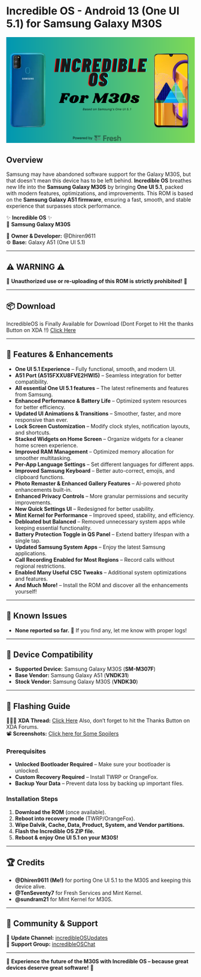 # Incredible OS - Android 13 (One UI 5.1) for Samsung Galaxy M30S

<p align="center">
  <img src="images/IncredibleOS For Galaxy M30sUI5.png" alt="Incredible OS Banner" width="1080px">
</p>

## Overview

Samsung may have abandoned software support for the Galaxy M30S, but that doesn't mean this device has to be left behind. **Incredible OS** breathes new life into the **Samsung Galaxy M30S** by bringing **One UI 5.1**, packed with modern features, optimizations, and improvements. This ROM is based on the **Samsung Galaxy A51 firmware**, ensuring a fast, smooth, and stable experience that surpasses stock performance.

✨ **Incredible OS** ✨  
📱 **Samsung Galaxy M30S**

👤 **Owner & Developer:** @Dhiren9611  
⚙️ **Base:** Galaxy A51 (One UI 5.1)  

---

## ⚠️ WARNING ⚠️
🚫 **Unauthorized use or re-uploading of this ROM is strictly prohibited!** 🚫

---

## 📦 Download
IncredibleOS is Finally Available for Download (Dont Forget to Hit the thanks Button on XDA !!) [Click Here]([https://drive.google.com/file/d/1q99CK4kRSzJuu4FVQ4kmQWi6WLDLg3vM/view?usp=sharing](https://xdaforums.com/t/rom-13-one-ui-5-1-stable-incredible-os-v2-for-galaxy-m30s.4725635/)]) 

---

## 🌟 Features & Enhancements
- **One UI 5.1 Experience** – Fully functional, smooth, and modern UI.
- **A51 Port (A515FXXU8FVE2HWI5)** – Seamless integration for better compatibility.
- **All essential One UI 5.1 features** – The latest refinements and features from Samsung.
- **Enhanced Performance & Battery Life** – Optimized system resources for better efficiency.
- **Updated UI Animations & Transitions** – Smoother, faster, and more responsive than ever.
- **Lock Screen Customization** – Modify clock styles, notification layouts, and shortcuts.
- **Stacked Widgets on Home Screen** – Organize widgets for a cleaner home screen experience.
- **Improved RAM Management** – Optimized memory allocation for smoother multitasking.
- **Per-App Language Settings** – Set different languages for different apps.
- **Improved Samsung Keyboard** – Better auto-correct, emojis, and clipboard functions.
- **Photo Remaster & Enhanced Gallery Features** – AI-powered photo enhancements built-in.
- **Enhanced Privacy Controls** – More granular permissions and security improvements.
- **New Quick Settings UI** – Redesigned for better usability.
- **Mint Kernel for Performance** – Improved speed, stability, and efficiency.
- **Debloated but Balanced** – Removed unnecessary system apps while keeping essential functionality.
- **Battery Protection Toggle in QS Panel** – Extend battery lifespan with a single tap.
- **Updated Samsung System Apps** – Enjoy the latest Samsung applications.
- **Call Recording Enabled for Most Regions** – Record calls without regional restrictions.
- **Enabled Many Useful CSC Tweaks** – Additional system optimizations and features.
- **And Much More!** – Install the ROM and discover all the enhancements yourself!

---

## 🐞 Known Issues
- **None reported so far.** 🚀 If you find any, let me know with proper logs!

---

## 📱 Device Compatibility
- **Supported Device:** Samsung Galaxy M30S (**SM-M307F**)
- **Base Vendor:** Samsung Galaxy A51 (**VNDK31**)
- **Stock Vendor:** Samsung Galaxy M30S (**VNDK30**)

---

## 📓 Flashing Guide
👨🏻‍💻 **XDA Thread:** [Click Here](https://xdaforums.com/t/rom-13-one-ui-5-1-stable-incredible-os-v2-for-galaxy-m30s.4725635/) Also, don’t forget to hit the Thanks Button on XDA Forums.  
📽 **Screenshots:** [Click here for Some Spoilers](https://t.me/incredibleOSChat/12)

### Prerequisites
- **Unlocked Bootloader Required** – Make sure your bootloader is unlocked.
- **Custom Recovery Required** – Install TWRP or OrangeFox.
- **Backup Your Data** – Prevent data loss by backing up important files.

### Installation Steps
1. **Download the ROM** (once available).
2. **Reboot into recovery mode** (TWRP/OrangeFox).
3. **Wipe Dalvik, Cache, Data, Product, System, and Vendor partitions.**
4. **Flash the Incredible OS ZIP file.**
5. **Reboot & enjoy One UI 5.1 on your M30S!**

---

## 🏆 Credits

- **@Dhiren9611 (Me!)** for porting One UI 5.1 to the M30S and keeping this device alive.
- **@TenSeventy7** for Fresh Services and Mint Kernel.
- **@sundram21** for Mint Kernel for M30S.


---

## 📢 Community & Support
📢 **Update Channel:** [incredibleOSUpdates](https://t.me/incredibleOSUpdates)  
💬 **Support Group:** [incredibleOSChat](https://t.me/incredibleOSChat)  

---

🚀 **Experience the future of the M30S with Incredible OS – because great devices deserve great software!** 🚀

